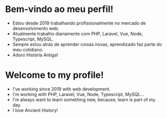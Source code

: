 # Bem-vindo ao meu perfil!

* Estou desde 2019 trabalhando profissionalmente no mercado de desenvolvimento web.
* Atualmente trabalho diariamente com PHP, Laravel, Vue, Node, Typescript, MySQL.
* Sempre estou atrás de aprender coisas novas, aprendizado faz parte do meu cotidiano.
* Adoro História Antiga!

# Welcome to my profile!

* I've working since 2019 with web development.
* I'm working with PHP, Laravel, Vue, Node, Typescript, MySQL...
* I'm always want to learn something new, because, learn is part of my day.
* I love Ancient History!

